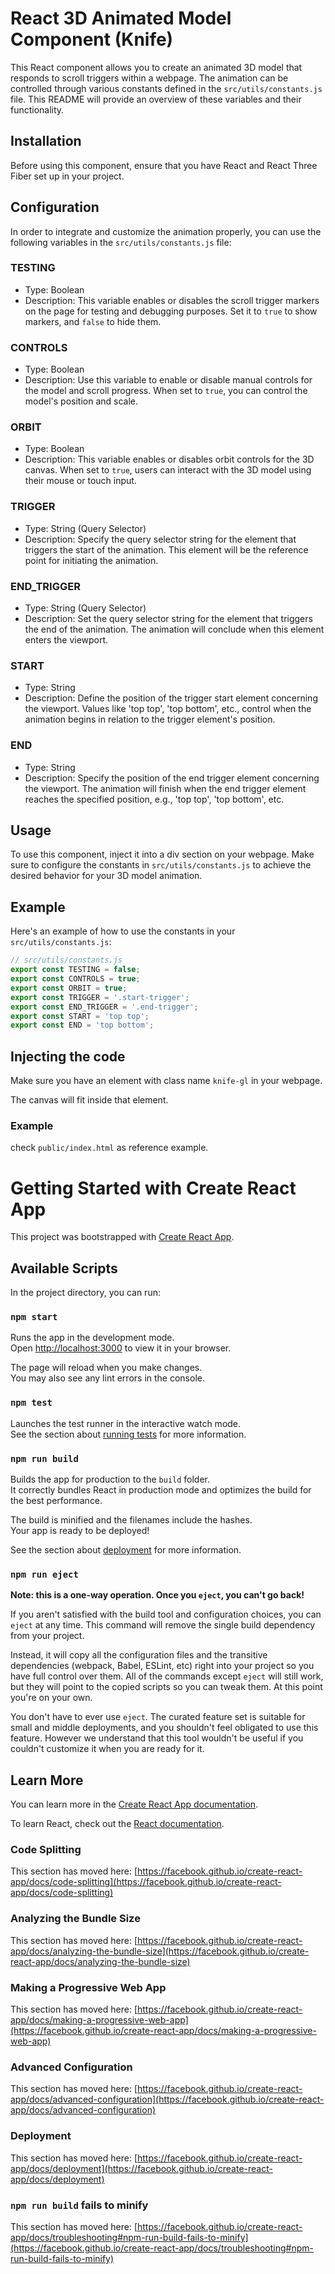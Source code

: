 # React 3D Animated Model Component (Knife)

This React component allows you to create an animated 3D model that responds to scroll triggers within a webpage. The animation can be controlled through various constants defined in the `src/utils/constants.js` file. This README will provide an overview of these variables and their functionality.

## Installation

Before using this component, ensure that you have React and React Three Fiber set up in your project.

## Configuration

In order to integrate and customize the animation properly, you can use the following variables in the `src/utils/constants.js` file:

### TESTING

- Type: Boolean
- Description: This variable enables or disables the scroll trigger markers on the page for testing and debugging purposes. Set it to `true` to show markers, and `false` to hide them.

### CONTROLS

- Type: Boolean
- Description: Use this variable to enable or disable manual controls for the model and scroll progress. When set to `true`, you can control the model's position and scale.

### ORBIT

- Type: Boolean
- Description: This variable enables or disables orbit controls for the 3D canvas. When set to `true`, users can interact with the 3D model using their mouse or touch input.

### TRIGGER

- Type: String (Query Selector)
- Description: Specify the query selector string for the element that triggers the start of the animation. This element will be the reference point for initiating the animation.

### END_TRIGGER

- Type: String (Query Selector)
- Description: Set the query selector string for the element that triggers the end of the animation. The animation will conclude when this element enters the viewport.

### START

- Type: String
- Description: Define the position of the trigger start element concerning the viewport. Values like 'top top', 'top bottom', etc., control when the animation begins in relation to the trigger element's position.

### END

- Type: String
- Description: Specify the position of the end trigger element concerning the viewport. The animation will finish when the end trigger element reaches the specified position, e.g., 'top top', 'top bottom', etc.

## Usage

To use this component, inject it into a div section on your webpage. Make sure to configure the constants in `src/utils/constants.js` to achieve the desired behavior for your 3D model animation.

## Example

Here's an example of how to use the constants in your `src/utils/constants.js`:

```javascript
// src/utils/constants.js
export const TESTING = false;
export const CONTROLS = true;
export const ORBIT = true;
export const TRIGGER = '.start-trigger';
export const END_TRIGGER = '.end-trigger';
export const START = 'top top';
export const END = 'top bottom';
```

## Injecting the code

Make sure you have an element with class name `knife-gl` in your webpage.

The canvas will fit inside that element.

### Example

check `public/index.html` as reference example.

# Getting Started with Create React App

This project was bootstrapped with [Create React App](https://github.com/facebook/create-react-app).

## Available Scripts

In the project directory, you can run:

### `npm start`

Runs the app in the development mode.\
Open [http://localhost:3000](http://localhost:3000) to view it in your browser.

The page will reload when you make changes.\
You may also see any lint errors in the console.

### `npm test`

Launches the test runner in the interactive watch mode.\
See the section about [running tests](https://facebook.github.io/create-react-app/docs/running-tests) for more information.

### `npm run build`

Builds the app for production to the `build` folder.\
It correctly bundles React in production mode and optimizes the build for the best performance.

The build is minified and the filenames include the hashes.\
Your app is ready to be deployed!

See the section about [deployment](https://facebook.github.io/create-react-app/docs/deployment) for more information.

### `npm run eject`

**Note: this is a one-way operation. Once you `eject`, you can't go back!**

If you aren't satisfied with the build tool and configuration choices, you can `eject` at any time. This command will remove the single build dependency from your project.

Instead, it will copy all the configuration files and the transitive dependencies (webpack, Babel, ESLint, etc) right into your project so you have full control over them. All of the commands except `eject` will still work, but they will point to the copied scripts so you can tweak them. At this point you're on your own.

You don't have to ever use `eject`. The curated feature set is suitable for small and middle deployments, and you shouldn't feel obligated to use this feature. However we understand that this tool wouldn't be useful if you couldn't customize it when you are ready for it.

## Learn More

You can learn more in the [Create React App documentation](https://facebook.github.io/create-react-app/docs/getting-started).

To learn React, check out the [React documentation](https://reactjs.org/).

### Code Splitting

This section has moved here: [https://facebook.github.io/create-react-app/docs/code-splitting](https://facebook.github.io/create-react-app/docs/code-splitting)

### Analyzing the Bundle Size

This section has moved here: [https://facebook.github.io/create-react-app/docs/analyzing-the-bundle-size](https://facebook.github.io/create-react-app/docs/analyzing-the-bundle-size)

### Making a Progressive Web App

This section has moved here: [https://facebook.github.io/create-react-app/docs/making-a-progressive-web-app](https://facebook.github.io/create-react-app/docs/making-a-progressive-web-app)

### Advanced Configuration

This section has moved here: [https://facebook.github.io/create-react-app/docs/advanced-configuration](https://facebook.github.io/create-react-app/docs/advanced-configuration)

### Deployment

This section has moved here: [https://facebook.github.io/create-react-app/docs/deployment](https://facebook.github.io/create-react-app/docs/deployment)

### `npm run build` fails to minify

This section has moved here: [https://facebook.github.io/create-react-app/docs/troubleshooting#npm-run-build-fails-to-minify](https://facebook.github.io/create-react-app/docs/troubleshooting#npm-run-build-fails-to-minify)
